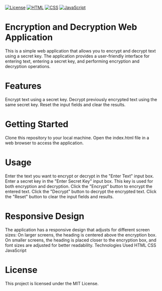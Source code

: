
[![License](https://img.shields.io/badge/license-MIT-blue.svg)](LICENSE)
[![HTML](https://img.shields.io/badge/HTML-5-orange.svg)](https://www.w3.org/TR/html5/)
[![CSS](https://img.shields.io/badge/CSS-3-blue.svg)](https://www.w3.org/Style/CSS/)
[![JavaScript](https://img.shields.io/badge/JavaScript-ES6-yellow.svg)](https://www.ecma-international.org/ecma-262/6.0/)


# Encryption and Decryption Web Application
This is a simple web application that allows you to encrypt and decrypt text using a secret key. The application provides a user-friendly interface for entering text, entering a secret key, and performing encryption and decryption operations.

# Features
Encrypt text using a secret key.
Decrypt previously encrypted text using the same secret key.
Reset the input fields and clear the results.

# Getting Started
Clone this repository to your local machine.
Open the index.html file in a web browser to access the application.

# Usage
Enter the text you want to encrypt or decrypt in the "Enter Text" input box.
Enter a secret key in the "Enter Secret Key" input box. This key is used for both encryption and decryption.
Click the "Encrypt" button to encrypt the entered text.
Click the "Decrypt" button to decrypt the encrypted text.
Click the "Reset" button to clear the input fields and results.

# Responsive Design
The application has a responsive design that adjusts for different screen sizes:
On larger screens, the heading is centered above the encryption box.
On smaller screens, the heading is placed closer to the encryption box, and font sizes are adjusted for better readability.
Technologies Used
HTML
CSS
JavaScript

# License
This project is licensed under the MIT License.
